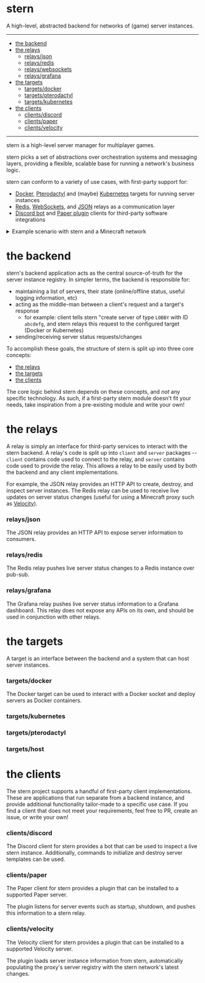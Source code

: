 # stern

A high-level, abstracted backend for networks of (game) server instances.

---
- [the backend](#the-backend)
- [the relays](#the-relays)
  - [relays/json](#relaysjson)
  - [relays/redis](#relaysredis)
  - [relays/websockets](#)
  - [relays/grafana](#relaysgrafana)
- [the targets](#the-targets)
  - [targets/docker](#targetsdocker)
  - [targets/pterodactyl](#targetspterodactyl)
  - [targets/kubernetes](#targetskubernetes)
- [the clients](#the-clients)
  - [clients/discord](#clientsdiscord)
  - [clients/paper](#clientspaper)
  - [clients/velocity](#clientsvelocity)
---

stern is a high-level server manager for multiplayer games.

stern picks a set of abstractions over orchestration systems  and messaging layers, providing a flexible, scalable base
for running a network's business logic.

stern can conform to a variety of use cases, with first-party support for:

- [Docker](), [Pterodactyl]() and (maybe) [Kubernetes]() targets for running server instances
- [Redis](), [WebSockets](), and [JSON]() relays as a communication layer
- [Discord bot]() and [Paper plugin]() clients for third-party software integrations

<details>
<summary>Example scenario with stern and a Minecraft network</summary>

> Imagine a fledgling Minecraft server looking to utilize a network of servers for some purpose (minigames, instanced worlds, lobbies, etc..).
> 
> Perhaps they decide using Docker containers is their best choice, but they don't have a system to interact with Docker to automatically create servers under certain conditions (i.e. too many players, need new lobby instances).
> 
> With stern, the developers of the server could utilize the [Docker target](#targetsdocker), along with the [Velocity](#clientspaper)
> and [Paper](#clientspaper) clients running on their instances, to keep track of their servers and easily add and remove instances.
> 
> They could implement simple load-balancing logic that integrates with the Velocity client, requesting new servers as needed, and
> rely on stern's logic to handle Velocity's server registry and player connections.

</details>

# the backend

stern's backend application acts as the central source-of-truth for the server instance registry.
In simpler terms, the backend is responsible for:

- maintaining a list of servers, their state (online/offline status, useful logging information, etc)
- acting as the middle-man between a client's request and a target's response
  - for example: client tells stern "create server of type `LOBBY` with ID `abcdefg`, and stern relays this request to the configured target (Docker or Kubernetes)
- sending/receiving server status requests/changes

To accomplish these goals, the structure of stern is split up into three core concepts:

- [the relays](#the-relays)
- [the targets](#the-targets)
- [the clients](#the-clients)

The core logic behind stern depends on these concepts, and _not_ any specific technology.
As such, if a first-party stern module doesn't fit your needs, take inspiration from a pre-existing module and write your own!

# the relays

A relay is simply an interface for third-party services to interact with the stern backend.
A relay's code is split up into `client` and `server` packages -- `client` contains code used to connect to the relay,
and `server` contains code used to provide the relay. This allows a relay to be easily used by both the backend and any
client implementations.

For example, the JSON relay provides an HTTP API to create, destroy, and inspect server instances. The Redis
relay can be used to receive live updates on server status changes (useful for using a Minecraft proxy such as [Velocity](https://velocitypowered.com/)).

### relays/json

The JSON relay provides an HTTP API to expose server information to consumers.

### relays/redis

The Redis relay pushes live server status changes to a Redis instance over pub-sub.

### relays/grafana

The Grafana relay pushes live server status information to a Grafana dashboard. This relay does not expose any APIs
on its own, and should be used in conjunction with other relays.

# the targets

A target is an interface between the backend and a system that can host server instances.

### targets/docker

The Docker target can be used to interact with a Docker socket and deploy servers as Docker containers.

### targets/kubernetes

### targets/pterodactyl

### targets/host

# the clients

The stern project supports a handful of first-party client implementations.
These are applications that run separate from a backend instance, and provide additional functionality tailor-made to a specific use case.
If you find a client that does not meet your requirements, feel free to PR, create an issue, or write your own!

### clients/discord

The Discord client for stern provides a bot that can be used to inspect a live stern instance. Additionally, commands
to initialize and destroy server templates can be used.

###  clients/paper

The Paper client for stern provides a plugin that can be installed to a supported Paper server.

The plugin listens for server events such as startup, shutdown, and pushes this information to a stern relay.

### clients/velocity

The Velocity client for stern provides a plugin that can be installed to a supported Velocity server.

The plugin loads server instance information from stern, automatically populating the proxy's server registry with the
stern network's latest changes.

